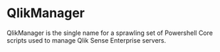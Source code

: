 # QlikManager

QlikManager is the single name for a sprawling set of Powershell Core scripts used to manage Qlik Sense Enterprise servers.
